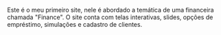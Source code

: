 Este é o meu primeiro site, nele é abordado a temática de uma financeira chamada "Finance". O site conta com telas interativas, slides, opções de empréstimo, simulações e cadastro de clientes.
